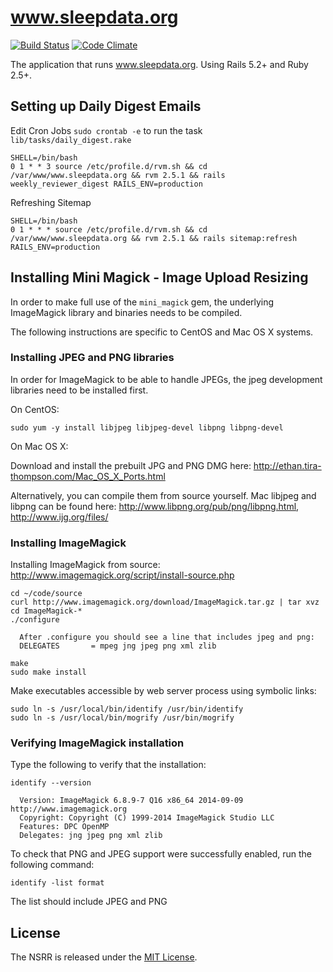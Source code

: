 www.sleepdata.org
=================

[![Build Status](https://travis-ci.org/nsrr/www.sleepdata.org.svg?branch=master)](https://travis-ci.org/nsrr/www.sleepdata.org)
[![Code Climate](https://codeclimate.com/github/nsrr/www.sleepdata.org/badges/gpa.svg)](https://codeclimate.com/github/nsrr/www.sleepdata.org)

The application that runs www.sleepdata.org. Using Rails 5.2+ and Ruby 2.5+.


## Setting up Daily Digest Emails

Edit Cron Jobs `sudo crontab -e` to run the task `lib/tasks/daily_digest.rake`

```
SHELL=/bin/bash
0 1 * * 3 source /etc/profile.d/rvm.sh && cd /var/www/www.sleepdata.org && rvm 2.5.1 && rails weekly_reviewer_digest RAILS_ENV=production
```

Refreshing Sitemap

```
SHELL=/bin/bash
0 1 * * * source /etc/profile.d/rvm.sh && cd /var/www/www.sleepdata.org && rvm 2.5.1 && rails sitemap:refresh RAILS_ENV=production
```

## Installing Mini Magick - Image Upload Resizing

In order to make full use of the `mini_magick` gem, the underlying ImageMagick
library and binaries needs to be compiled.

The following instructions are specific to CentOS and Mac OS X systems.

### Installing JPEG and PNG libraries

In order for ImageMagick to be able to handle JPEGs, the jpeg development
libraries need to be installed first.

On CentOS:

```
sudo yum -y install libjpeg libjpeg-devel libpng libpng-devel
```

On Mac OS X:

Download and install the prebuilt JPG and PNG DMG here:
http://ethan.tira-thompson.com/Mac_OS_X_Ports.html

Alternatively, you can compile them from source yourself. Mac libjpeg and libpng
can be found here: http://www.libpng.org/pub/png/libpng.html,
http://www.ijg.org/files/


### Installing ImageMagick

Installing ImageMagick from source:
http://www.imagemagick.org/script/install-source.php

```
cd ~/code/source
curl http://www.imagemagick.org/download/ImageMagick.tar.gz | tar xvz
cd ImageMagick-*
./configure

  After .configure you should see a line that includes jpeg and png:
  DELEGATES       = mpeg jng jpeg png xml zlib

make
sudo make install
```

Make executables accessible by web server process using symbolic links:

```
sudo ln -s /usr/local/bin/identify /usr/bin/identify
sudo ln -s /usr/local/bin/mogrify /usr/bin/mogrify
```

### Verifying ImageMagick installation

Type the following to verify that the installation:

```
identify --version

  Version: ImageMagick 6.8.9-7 Q16 x86_64 2014-09-09 http://www.imagemagick.org
  Copyright: Copyright (C) 1999-2014 ImageMagick Studio LLC
  Features: DPC OpenMP
  Delegates: jng jpeg png xml zlib
```

To check that PNG and JPEG support were successfully enabled, run the following
command:

```
identify -list format
```

The list should include JPEG and PNG


## License

The NSRR is released under the [MIT License](http://www.opensource.org/licenses/MIT).
